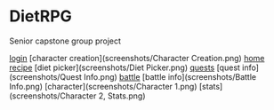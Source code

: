 # DietRPG
Senior capstone group project

[login](screenshots/Login.png) [character creation](screenshots/Character Creation.png) [home](screenshots/Home.png) [recipe](screenshots/Recipe.png) [diet picker](screenshots/Diet Picker.png) [quests](screenshots/Quests.png) [quest info](screenshots/Quest Info.png) [battle](screenshots/Battle.png) [battle info](screenshots/Battle Info.png) [character](screenshots/Character 1.png) [stats](screenshots/Character 2, Stats.png)
